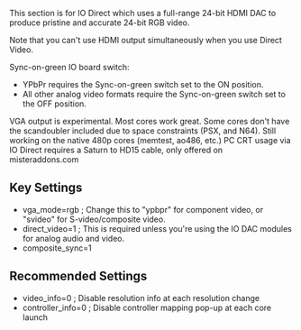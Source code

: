 This section is for IO Direct which uses a full-range 24-bit HDMI DAC to produce pristine and accurate 24-bit RGB video.

Note that you can't use HDMI output simultaneously when you use Direct Video.

Sync-on-green IO board switch:
- YPbPr requires the Sync-on-green switch set to the ON position.
- All other analog video formats require the Sync-on-green switch set to the OFF position.

VGA output is experimental. Most cores work great. Some cores don't have the scandoubler included due to space constraints (PSX, and N64). Still working on the native 480p cores (memtest, ao486, etc.) PC CRT usage via IO Direct requires a Saturn to HD15 cable, only offered on misteraddons.com

## Key Settings
* vga_mode=rgb ; Change this to "ypbpr" for component video, or "svideo" for S-video/composite video.
* direct_video=1 ; This is required unless you're using the IO DAC modules for analog audio and video.
* composite_sync=1

## Recommended Settings
* video_info=0 ; Disable resolution info at each resolution change
* controller_info=0 ; Disable controller mapping pop-up at each core launch

